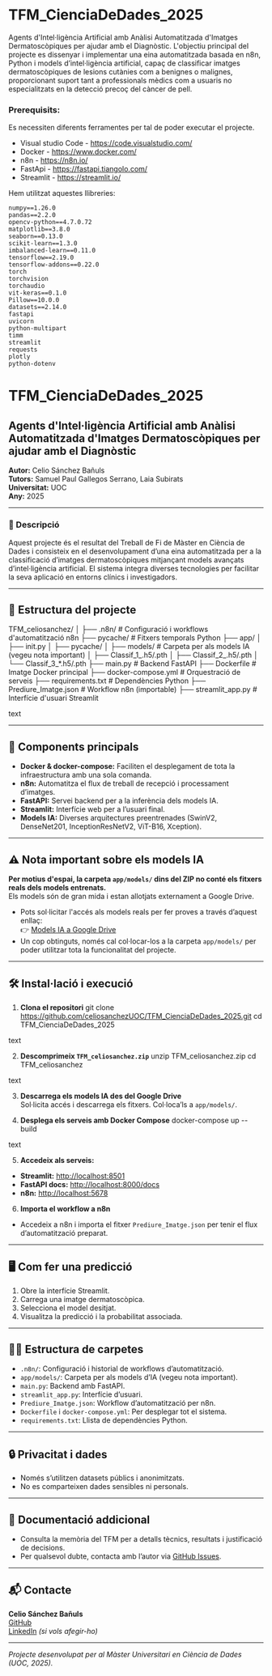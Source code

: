 # TFM_CienciaDeDades_2025
Agents d'Intel·ligència Artificial amb Anàlisi Automatitzada d'Imatges Dermatoscòpiques per ajudar amb el Diagnòstic.
L'objectiu principal del projecte es dissenyar i implementar una eina automatitzada basada en n8n, Python i models d’intel·ligència artificial, capaç de classificar imatges dermatoscòpiques de lesions cutànies com a benignes o malignes, proporcionant suport tant a professionals mèdics com a usuaris no especialitzats en la detecció precoç del càncer de pell.
### Prerequisits:
Es necessiten diferents ferramentes per tal de poder executar el projecte.
* Visual studio Code - https://code.visualstudio.com/
* Docker - https://www.docker.com/
* n8n - https://n8n.io/
* FastApi - https://fastapi.tiangolo.com/
* Streamlit - https://streamlit.io/

Hem utilitzat aquestes llibreries:
```
numpy==1.26.0
pandas==2.2.0
opencv-python==4.7.0.72
matplotlib==3.8.0
seaborn==0.13.0
scikit-learn==1.3.0
imbalanced-learn==0.11.0
tensorflow==2.19.0
tensorflow-addons==0.22.0
torch
torchvision
torchaudio
vit-keras==0.1.0
Pillow==10.0.0
datasets==2.14.0
fastapi
uvicorn
python-multipart
timm
streamlit
requests
plotly
python-dotenv
```


# TFM_CienciaDeDades_2025

## Agents d'Intel·ligència Artificial amb Anàlisi Automatitzada d'Imatges Dermatoscòpiques per ajudar amb el Diagnòstic

**Autor:** Celio Sánchez Bañuls  
**Tutors:** Samuel Paul Gallegos Serrano, Laia Subirats  
**Universitat:** UOC  
**Any:** 2025

---

### 📄 Descripció

Aquest projecte és el resultat del Treball de Fi de Màster en Ciència de Dades i consisteix en el desenvolupament d’una eina automatitzada per a la classificació d’imatges dermatoscòpiques mitjançant models avançats d’intel·ligència artificial. El sistema integra diverses tecnologies per facilitar la seva aplicació en entorns clínics i investigadors.

---

## 🚀 Estructura del projecte

TFM_celiosanchez/
│
├── .n8n/ # Configuració i workflows d'automatització n8n
├── pycache/ # Fitxers temporals Python
├── app/
│ ├── init.py
│ ├── pycache/
│ ├── models/ # Carpeta per als models IA (vegeu nota important)
│ ├── Classif_1_.h5/.pth
│ ├── Classif_2_.h5/.pth
│ └── Classif_3_*.h5/.pth
├── main.py # Backend FastAPI
├── Dockerfile # Imatge Docker principal
├── docker-compose.yml # Orquestració de serveis
├── requirements.txt # Dependències Python
├── Prediure_Imatge.json # Workflow n8n (importable)
├── streamlit_app.py # Interfície d'usuari Streamlit

text

---

## 🧩 Components principals

- **Docker & docker-compose:** Faciliten el desplegament de tota la infraestructura amb una sola comanda.
- **n8n:** Automatitza el flux de treball de recepció i processament d’imatges.
- **FastAPI:** Servei backend per a la inferència dels models IA.
- **Streamlit:** Interfície web per a l’usuari final.
- **Models IA:** Diverses arquitectures preentrenades (SwinV2, DenseNet201, InceptionResNetV2, ViT-B16, Xception).

---

## ⚠️ Nota important sobre els models IA

**Per motius d'espai, la carpeta `app/models/` dins del ZIP no conté els fitxers reals dels models entrenats.**  
Els models són de gran mida i estan allotjats externament a Google Drive.

- Pots sol·licitar l'accés als models reals per fer proves a través d’aquest enllaç:  
  👉 [Models IA a Google Drive](https://drive.google.com/drive/folders/1TuQ7kD3UrR3Wz_BppZfWx-SjZmHnq3Y0?usp=sharing)
- Un cop obtinguts, només cal col·locar-los a la carpeta `app/models/` per poder utilitzar tota la funcionalitat del projecte.

---

## 🛠️ Instal·lació i execució

1. **Clona el repositori**
git clone https://github.com/celiosanchezUOC/TFM_CienciaDeDades_2025.git
cd TFM_CienciaDeDades_2025

text

2. **Descomprimeix `TFM_celiosanchez.zip`**
unzip TFM_celiosanchez.zip
cd TFM_celiosanchez

text

3. **Descarrega els models IA des del Google Drive**  
Sol·licita accés i descarrega els fitxers. Col·loca’ls a `app/models/`.

4. **Desplega els serveis amb Docker Compose**
docker-compose up --build

text

5. **Accedeix als serveis:**
- **Streamlit:** [http://localhost:8501](http://localhost:8501)
- **FastAPI docs:** [http://localhost:8000/docs](http://localhost:8000/docs)
- **n8n:** [http://localhost:5678](http://localhost:5678)

6. **Importa el workflow a n8n**
- Accedeix a n8n i importa el fitxer `Prediure_Imatge.json` per tenir el flux d’automatització preparat.

---

## 🖥️ Com fer una predicció

1. Obre la interfície Streamlit.
2. Carrega una imatge dermatoscòpica.
3. Selecciona el model desitjat.
4. Visualitza la predicció i la probabilitat associada.

---

## 🧑‍💻 Estructura de carpetes

- `.n8n/`: Configuració i historial de workflows d’automatització.
- `app/models/`: Carpeta per als models d’IA (vegeu nota important).
- `main.py`: Backend amb FastAPI.
- `streamlit_app.py`: Interfície d’usuari.
- `Prediure_Imatge.json`: Workflow d’automatització per n8n.
- `Dockerfile` i `docker-compose.yml`: Per desplegar tot el sistema.
- `requirements.txt`: Llista de dependències Python.

---

## 🔒 Privacitat i dades

- Només s’utilitzen datasets públics i anonimitzats.
- No es comparteixen dades sensibles ni personals.

---

## 📑 Documentació addicional

- Consulta la memòria del TFM per a detalls tècnics, resultats i justificació de decisions.
- Per qualsevol dubte, contacta amb l’autor via [GitHub Issues](https://github.com/celiosanchezUOC/TFM_CienciaDeDades_2025/issues).

---

## 📬 Contacte

**Celio Sánchez Bañuls**  
[GitHub](https://github.com/celiosanchezUOC)  
[LinkedIn](https://www.linkedin.com/in/celiosanchez/) *(si vols afegir-ho)*

---

*Projecte desenvolupat per al Màster Universitari en Ciència de Dades (UOC, 2025).*
